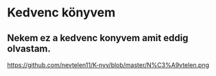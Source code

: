 # Kedvenc könyvem
## Nekem ez a kedvenc konyvem amit eddig olvastam.
https://github.com/nevtelen11/K-nyv/blob/master/N%C3%A9vtelen.png
